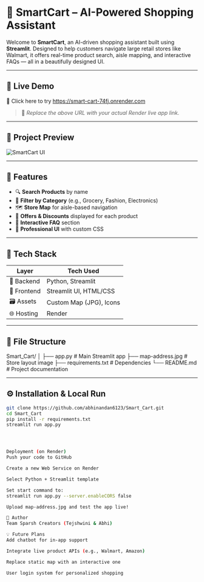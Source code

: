# 🛒 SmartCart – AI-Powered Shopping Assistant

Welcome to **SmartCart**, an AI-driven shopping assistant built using **Streamlit**. Designed to help customers navigate large retail stores like Walmart, it offers real-time product search, aisle mapping, and interactive FAQs — all in a beautifully designed UI.

---

## 🚀 Live Demo
🔗 Click here to try https://smart-cart-74fj.onrender.com

> 📌 *Replace the above URL with your actual Render live app link.*

---

## 📸 Project Preview

![SmartCart UI](https://cdn-icons-png.flaticon.com/512/2989/2989846.png)

---

## 🧠 Features

- 🔍 **Search Products** by name
- 📂 **Filter by Category** (e.g., Grocery, Fashion, Electronics)
- 🗺️ **Store Map** for aisle-based navigation
- 🎁 **Offers & Discounts** displayed for each product
- 🙋 **Interactive FAQ** section
- 🎨 **Professional UI** with custom CSS

---

## 🧰 Tech Stack

| Layer       | Tech Used             |
|-------------|------------------------|
| 🧠 Backend  | Python, Streamlit      |
| 🎨 Frontend | Streamlit UI, HTML/CSS |
| 🗃️ Assets   | Custom Map (JPG), Icons |
| 🌐 Hosting  | Render                 |

---

## 📂 File Structure

Smart_Cart/
│
├── app.py # Main Streamlit app
├── map-address.jpg # Store layout image
├── requirements.txt # Dependencies
└── README.md # Project documentation




---

## ⚙️ Installation & Local Run

```bash
git clone https://github.com/abhinandan6123/Smart_Cart.git
cd Smart_Cart
pip install -r requirements.txt
streamlit run app.py




Deployment (on Render)
Push your code to GitHub

Create a new Web Service on Render

Select Python + Streamlit template

Set start command to:
streamlit run app.py --server.enableCORS false

Upload map-address.jpg and test the app live!

👤 Author
Team Sparsh Creators (Tejshwini & Abhi)

💡 Future Plans
Add chatbot for in-app support

Integrate live product APIs (e.g., Walmart, Amazon)

Replace static map with an interactive one

User login system for personalized shopping
